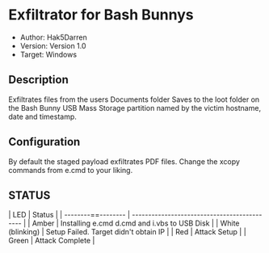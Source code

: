 # Exfiltrator for Bash Bunnys

* Author: Hak5Darren
* Version: Version 1.0
* Target: Windows

## Description

Exfiltrates files from the users Documents folder
Saves to the loot folder on the Bash Bunny USB Mass Storage partition named by the victim hostname, date and timestamp.

## Configuration

By default the staged payload exfiltrates PDF files. Change the xcopy commands from e.cmd to your liking.

## STATUS

| LED                | Status                                       |
| --------==-------- | -------------------------------------------- |
| Amber              | Installing e.cmd d.cmd and i.vbs to USB Disk |
| White (blinking)   | Setup Failed. Target didn't obtain IP        |
| Red                | Attack Setup                                 |
| Green              | Attack Complete                              |
